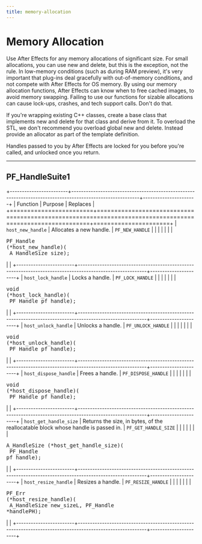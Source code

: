 ```yaml
---
title: memory-allocation
---
```


# Memory Allocation

Use After Effects for any memory allocations of significant size. For small allocations, you can use new and delete, but this is the exception, not the rule. In low-memory conditions (such as during RAM preview), it's very important that plug-ins deal gracefully with out-of-memory conditions, and not compete with After Effects for OS memory. By using our memory allocation functions, After Effects can know when to free cached images, to avoid memory swapping. Failing to use our functions for sizable allocations can cause lock-ups, crashes, and tech support calls. Don't do that.

If you're wrapping existing C++ classes, create a base class that implements new and delete for that class and derive from it. To overload the STL, we don't recommend you overload global new and delete. Instead provide an allocator as part of the template definition.

Handles passed to you by After Effects are locked for you before you're called, and unlocked once you return.

---

## PF_HandleSuite1

+------------------------+----------------------------------------------------------------------------------------------------------+----------------------+
|        Function        |                                                 Purpose                                                  |       Replaces       |
+========================+==========================================================================================================+======================+
| `host_new_handle`      | Allocates a new handle.                                                                                  | `PF_NEW_HANDLE`      |
|                        |                                                                                                          |                      |
|                        | <pre lang="cpp">PF_Handle (*host_new_handle)(<br/>  A_HandleSize size);</pre>                            |                      |
+------------------------+----------------------------------------------------------------------------------------------------------+----------------------+
| `host_lock_handle`     | Locks a handle.                                                                                          | `PF_LOCK_HANDLE`     |
|                        |                                                                                                          |                      |
|                        | <pre lang="cpp">void (*host_lock_handle)(<br/>  PF_Handle pf_handle);</pre>                              |                      |
+------------------------+----------------------------------------------------------------------------------------------------------+----------------------+
| `host_unlock_handle`   | Unlocks a handle.                                                                                        | `PF_UNLOCK_HANDLE`   |
|                        |                                                                                                          |                      |
|                        | <pre lang="cpp">void (*host_unlock_handle)(<br/>  PF_Handle pf_handle);</pre>                            |                      |
+------------------------+----------------------------------------------------------------------------------------------------------+----------------------+
| `host_dispose_handle`  | Frees a handle.                                                                                          | `PF_DISPOSE_HANDLE`  |
|                        |                                                                                                          |                      |
|                        | <pre lang="cpp">void (*host_dispose_handle)(<br/>  PF_Handle pf_handle);</pre>                           |                      |
+------------------------+----------------------------------------------------------------------------------------------------------+----------------------+
| `host_get_handle_size` | Returns the size, in bytes, of the reallocatable block whose handle is passed in.                        | `PF_GET_HANDLE_SIZE` |
|                        |                                                                                                          |                      |
|                        | <pre lang="cpp">A_HandleSize (*host_get_handle_size)(<br/>  PF_Handle pf_handle);</pre>                  |                      |
+------------------------+----------------------------------------------------------------------------------------------------------+----------------------+
| `host_resize_handle`   | Resizes a handle.                                                                                        | `PF_RESIZE_HANDLE`   |
|                        |                                                                                                          |                      |
|                        | <pre lang="cpp">PF_Err (*host_resize_handle)(<br/>  A_HandleSize new_sizeL, PF_Handle \*handlePH);</pre> |                      |
+------------------------+----------------------------------------------------------------------------------------------------------+----------------------+
